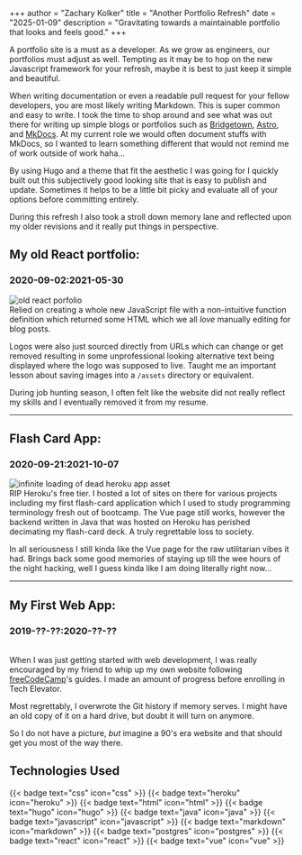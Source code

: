 +++
author = "Zachary Kolker"
title = "Another Portfolio Refresh"
date = "2025-01-09"
description = "Gravitating towards a maintainable portfolio that looks and feels good."
+++

<link rel="stylesheet" href="/reactive_image.css" />

A portfolio site is a must as a developer. As we grow as engineers, our portfolios must adjust as well. Tempting as it may be to hop on the new Javascript framework for your refresh, maybe it is best to just keep it simple and beautiful.

<!--more-->

When writing documentation or even a readable pull request for your fellow developers, you are most likely writing Markdown. This is super common and easy to write. I took the time to shop around and see what was out there for writing up simple blogs or portfolios such as [Bridgetown](https://www.bridgetownrb.com/), [Astro](https://astro.build/), and [MkDocs](https://www.mkdocs.org/). At my current role we would often document stuffs with MkDocs, so I wanted to learn something different that would not remind me of work outside of work haha...

By using Hugo and a theme that fit the aesthetic I was going for I quickly built out this subjectively good looking site that is easy to publish and update. Sometimes it helps to be a little bit picky and evaluate all of your options before committing entirely.

During this refresh I also took a stroll down memory lane and reflected upon my older revisions and it really put things in perspective.

## My old React portfolio:
### 2020-09-02:2021-05-30

<img src='/react-portfolio.png' alt='old react porfolio'>
<br/>
Relied on creating a whole new JavaScript file with a non-intuitive function definition which returned some HTML which we all <em>love</em> manually editing for blog posts.

Logos were also just sourced directly from URLs which can change or get removed resulting in some unprofessional looking alternative text being displayed where the logo was supposed to live. Taught me an important lesson about saving images into a `/assets` directory or equivalent.

During job hunting season, I often felt like the website did not really reflect my skills and I eventually removed it from my resume.

---

## Flash Card App:
### 2020-09-21:2021-10-07

<img src='/loading-page.gif' alt='infinite loading of dead heroku app asset' />
<br/>
RIP Heroku's free tier. I hosted a lot of sites on there for various projects including my first flash-card application which I used to study programming terminology fresh out of bootcamp. The Vue page still works, however the backend written in Java that was hosted on Heroku has perished decimating my flash-card deck. A truly regrettable loss to society.

In all seriousness I still kinda like the Vue page for the raw utilitarian vibes it had. Brings back some good memories of staying up till the wee hours of the night hacking, well I guess kinda like I am doing literally right now...

---

## My First Web App:
### 2019-\?\?-\?\?:2020-??-\?\?

<br/>
When I was just getting started with web development, I was really encouraged by my friend to whip up my own website following <a href="https://www.freecodecamp.org/">freeCodeCamp</a>'s guides. I made an amount of progress before enrolling in Tech Elevator.

Most regrettably, I overwrote the Git history if memory serves. I might have an old copy of it on a hard drive, but doubt it will turn on anymore.

So I do not have a picture, <em>but</em> imagine a 90's era website and that should get you most of the way there.

## Technologies Used

{{< badge text="css" icon="css" >}}
{{< badge text="heroku" icon="heroku" >}}
{{< badge text="html" icon="html" >}}
{{< badge text="hugo" icon="hugo" >}}
{{< badge text="java" icon="java" >}}
{{< badge text="javascript" icon="javascript" >}}
{{< badge text="markdown" icon="markdown" >}}
{{< badge text="postgres" icon="postgres" >}}
{{< badge text="react" icon="react" >}}
{{< badge text="vue" icon="vue" >}}
